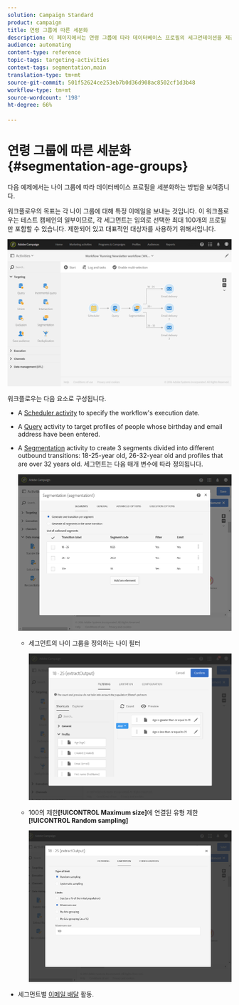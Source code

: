 ```yaml
---
solution: Campaign Standard
product: campaign
title: 연령 그룹에 따른 세분화
description: 이 페이지에서는 연령 그룹에 따라 데이터베이스 프로필의 세그먼테이션을 제공합니다. 워크플로우의 목표는 각 나이 그룹에 대해 특정 이메일을 보내는 것입니다.
audience: automating
content-type: reference
topic-tags: targeting-activities
context-tags: segmentation,main
translation-type: tm+mt
source-git-commit: 501f52624ce253eb7b0d36d908ac8502cf1d3b48
workflow-type: tm+mt
source-wordcount: '198'
ht-degree: 66%

---
```



# 연령 그룹에 따른 세분화 {#segmentation-age-groups}

다음 예제에서는 나이 그룹에 따라 데이터베이스 프로필을 세분화하는 방법을 보여줍니다.

워크플로우의 목표는 각 나이 그룹에 대해 특정 이메일을 보내는 것입니다. 이 워크플로우는 테스트 캠페인의 일부이므로, 각 세그먼트는 임의로 선택한 최대 100개의 프로필만 포함할 수 있습니다. 제한되어 있고 대표적인 대상자를 사용하기 위해서입니다. 

![](assets/wkf_segment_example_4.png)

워크플로우는 다음 요소로 구성됩니다.

* A [Scheduler activity](../../automating/using/segmentation.md) to specify the workflow&#39;s execution date.
* A [Query](../../automating/using/query.md) activity to target profiles of people whose birthday and email address have been entered.
* A [Segmentation](../../automating/using/segmentation.md) activity to create 3 segments divided into different outbound transitions: 18-25-year old, 26-32-year old and profiles that are over 32 years old. 세그먼트는 다음 매개 변수에 따라 정의됩니다.

   ![](assets/wkf_segment_example_3.png)

   * 세그먼트의 나이 그룹을 정의하는 나이 필터

      ![](assets/wkf_segment_new_segment.png)

   * 100의 제한&#x200B;**[!UICONTROL Maximum size]**&#x200B;에 연결된 유형 제한&#x200B;**[!UICONTROL Random sampling]**

      ![](assets/wkf_segment_example_1.png)

* 세그먼트별 [이메일 배달](../../automating/using/email-delivery.md) 활동.
